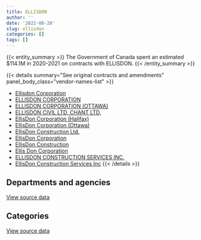```yaml
---
title: ELLISDON
author: ''
date: '2022-08-20'
slug: ellisdon
categories: []
tags: []
---
```


<script src="/rmarkdown-libs/htmlwidgets/htmlwidgets.js"></script>
<link href="/rmarkdown-libs/datatables-css/datatables-crosstalk.css" rel="stylesheet" />
<script src="/rmarkdown-libs/datatables-binding/datatables.js"></script>
<script src="/rmarkdown-libs/jquery/jquery-3.6.0.min.js"></script>
<link href="/rmarkdown-libs/dt-core-bootstrap/css/dataTables.bootstrap.min.css" rel="stylesheet" />
<link href="/rmarkdown-libs/dt-core-bootstrap/css/dataTables.bootstrap.extra.css" rel="stylesheet" />
<script src="/rmarkdown-libs/dt-core-bootstrap/js/jquery.dataTables.min.js"></script>
<script src="/rmarkdown-libs/dt-core-bootstrap/js/dataTables.bootstrap.min.js"></script>
<link href="/rmarkdown-libs/crosstalk/css/crosstalk.min.css" rel="stylesheet" />
<script src="/rmarkdown-libs/crosstalk/js/crosstalk.min.js"></script>
<script src="/rmarkdown-libs/htmlwidgets/htmlwidgets.js"></script>
<link href="/rmarkdown-libs/datatables-css/datatables-crosstalk.css" rel="stylesheet" />
<script src="/rmarkdown-libs/datatables-binding/datatables.js"></script>
<script src="/rmarkdown-libs/jquery/jquery-3.6.0.min.js"></script>
<link href="/rmarkdown-libs/dt-core-bootstrap/css/dataTables.bootstrap.min.css" rel="stylesheet" />
<link href="/rmarkdown-libs/dt-core-bootstrap/css/dataTables.bootstrap.extra.css" rel="stylesheet" />
<script src="/rmarkdown-libs/dt-core-bootstrap/js/jquery.dataTables.min.js"></script>
<script src="/rmarkdown-libs/dt-core-bootstrap/js/dataTables.bootstrap.min.js"></script>
<link href="/rmarkdown-libs/crosstalk/css/crosstalk.min.css" rel="stylesheet" />
<script src="/rmarkdown-libs/crosstalk/js/crosstalk.min.js"></script>

{{< entity_summary >}}
The Government of Canada spent an estimated \$114.1M in 2020-2021 on contracts with ELLISDON.
{{< /entity_summary >}}

{{< details summary="See original contracts and amendments" panel_body_class="vendor-names-list" >}}
- [Ellisdon Corporation](https://search.open.canada.ca/en/ct/?sort=contract_value_f%20desc&page=1&search_text=%22Ellisdon%20Corporation%22)
- [ELLISDON CORPORATION](https://search.open.canada.ca/en/ct/?sort=contract_value_f%20desc&page=1&search_text=%22ELLISDON%20CORPORATION%22)
- [ELLISDON CORPORATION (OTTAWA)](https://search.open.canada.ca/en/ct/?sort=contract_value_f%20desc&page=1&search_text=%22ELLISDON%20CORPORATION%20%28OTTAWA%29%22)
- [ELLISDON CIVIL LTD, CHANT LTD,](https://search.open.canada.ca/en/ct/?sort=contract_value_f%20desc&page=1&search_text=%22ELLISDON%20CIVIL%20LTD%2c%20CHANT%20LTD%2c%22)
- [EllisDon Corporation (Halifax)](https://search.open.canada.ca/en/ct/?sort=contract_value_f%20desc&page=1&search_text=%22EllisDon%20Corporation%20%28Halifax%29%22)
- [EllisDon Corporation (Ottawa)](https://search.open.canada.ca/en/ct/?sort=contract_value_f%20desc&page=1&search_text=%22EllisDon%20Corporation%20%28Ottawa%29%22)
- [EllisDon Construction Ltd.](https://search.open.canada.ca/en/ct/?sort=contract_value_f%20desc&page=1&search_text=%22EllisDon%20Construction%20Ltd.%22)
- [EllisDon Corporation](https://search.open.canada.ca/en/ct/?sort=contract_value_f%20desc&page=1&search_text=%22EllisDon%20Corporation%22)
- [EllisDon Construction](https://search.open.canada.ca/en/ct/?sort=contract_value_f%20desc&page=1&search_text=%22EllisDon%20Construction%22)
- [Ellis Don Corporation](https://search.open.canada.ca/en/ct/?sort=contract_value_f%20desc&page=1&search_text=%22Ellis%20Don%20Corporation%22)
- [ELLISDON CONSTRUCTION SERVICES INC.](https://search.open.canada.ca/en/ct/?sort=contract_value_f%20desc&page=1&search_text=%22ELLISDON%20CONSTRUCTION%20SERVICES%20INC.%22)
- [EllisDon Construction Services Inc](https://search.open.canada.ca/en/ct/?sort=contract_value_f%20desc&page=1&search_text=%22EllisDon%20Construction%20Services%20Inc%22)
{{< /details >}}

## Departments and agencies

<div id="htmlwidget-1" style="width:100%;height:auto;" class="datatables html-widget"></div>
<script type="application/json" data-for="htmlwidget-1">{"x":{"style":"bootstrap","filter":"none","vertical":false,"data":[["<a href=\"/departments/dfatd-maecd/\">Global Affairs Canada<\/a>","<a href=\"/departments/dnd-mdn/\">National Defence<\/a>","<a href=\"/departments/hc-sc/\">Health Canada<\/a>","<a href=\"/departments/pwgsc-tpsgc/\">Public Services and Procurement Canada<\/a>","<a href=\"/departments/rcmp-grc/\">Royal Canadian Mounted Police<\/a>"],[null,5588383.72,null,56275208.27,null],[null,1633292.34,null,88150110.9,4165784.2],[3710118.65,2953541.86,null,114807504.42,7706940.31],[6670902.98,8383737.95,39956.89,82876715.71,16164129.83]],"container":"<table class=\"table table-striped table-hover row-border order-column display\">\n  <thead>\n    <tr>\n      <th>Department<\/th>\n      <th>2017-2018<\/th>\n      <th>2018-2019<\/th>\n      <th>2019-2020<\/th>\n      <th>2020-2021<\/th>\n    <\/tr>\n  <\/thead>\n<\/table>","options":{"order":[[4,"desc"]],"pageLength":10,"autoWidth":true,"columnDefs":[{"targets":1,"render":"function(data, type, row, meta) {\n    return type !== 'display' ? data : DTWidget.formatCurrency(data, \"$\", 2, 3, \",\", \".\", true, null);\n  }"},{"targets":2,"render":"function(data, type, row, meta) {\n    return type !== 'display' ? data : DTWidget.formatCurrency(data, \"$\", 2, 3, \",\", \".\", true, null);\n  }"},{"targets":3,"render":"function(data, type, row, meta) {\n    return type !== 'display' ? data : DTWidget.formatCurrency(data, \"$\", 2, 3, \",\", \".\", true, null);\n  }"},{"targets":4,"render":"function(data, type, row, meta) {\n    return type !== 'display' ? data : DTWidget.formatCurrency(data, \"$\", 2, 3, \",\", \".\", true, null);\n  }"},{"width":"16%","targets":[1,2,3,4]},{"className":"dt-right","targets":[1,2,3,4]}],"orderClasses":false}},"evals":["options.columnDefs.0.render","options.columnDefs.1.render","options.columnDefs.2.render","options.columnDefs.3.render"],"jsHooks":[]}</script>
<p class="text-right">
<a href="https://github.com/GoC-Spending/contracts-data/tree/main/data/out/vendors/ellisdon/summary_by_fiscal_year_by_department.csv" class="source-data-link btn btn-link">View source data</a>
</p>

## Categories

<div id="htmlwidget-2" style="width:100%;height:auto;" class="datatables html-widget"></div>
<script type="application/json" data-for="htmlwidget-2">{"x":{"style":"bootstrap","filter":"none","vertical":false,"data":[["<a href=\"/categories/1_facilities_and_construction/\">Facilities and construction<\/a>","<a href=\"/categories/2_professional_services/\">Professional services<\/a>","<a href=\"/categories/6_industrial_products_and_services/\">Industrial products and services<\/a>"],[41724888.39,17270334.88,2868368.73],[76364732.11,14716086.6,2868368.73],[114421700.6,14756404.64,null],[99419356.76,14716086.6,null]],"container":"<table class=\"table table-striped table-hover row-border order-column display\">\n  <thead>\n    <tr>\n      <th>Category<\/th>\n      <th>2017-2018<\/th>\n      <th>2018-2019<\/th>\n      <th>2019-2020<\/th>\n      <th>2020-2021<\/th>\n    <\/tr>\n  <\/thead>\n<\/table>","options":{"order":[[4,"desc"]],"dom":"t","pageLength":30,"autoWidth":true,"columnDefs":[{"targets":1,"render":"function(data, type, row, meta) {\n    return type !== 'display' ? data : DTWidget.formatCurrency(data, \"$\", 2, 3, \",\", \".\", true, null);\n  }"},{"targets":2,"render":"function(data, type, row, meta) {\n    return type !== 'display' ? data : DTWidget.formatCurrency(data, \"$\", 2, 3, \",\", \".\", true, null);\n  }"},{"targets":3,"render":"function(data, type, row, meta) {\n    return type !== 'display' ? data : DTWidget.formatCurrency(data, \"$\", 2, 3, \",\", \".\", true, null);\n  }"},{"targets":4,"render":"function(data, type, row, meta) {\n    return type !== 'display' ? data : DTWidget.formatCurrency(data, \"$\", 2, 3, \",\", \".\", true, null);\n  }"},{"width":"16%","targets":[1,2,3,4]},{"className":"dt-right","targets":[1,2,3,4]}],"orderClasses":false,"lengthMenu":[10,25,30,50,100]}},"evals":["options.columnDefs.0.render","options.columnDefs.1.render","options.columnDefs.2.render","options.columnDefs.3.render"],"jsHooks":[]}</script>
<p class="text-right">
<a href="https://github.com/GoC-Spending/contracts-data/tree/main/data/out/vendors/ellisdon/summary_by_fiscal_year_by_category.csv" class="source-data-link btn btn-link">View source data</a>
</p>
